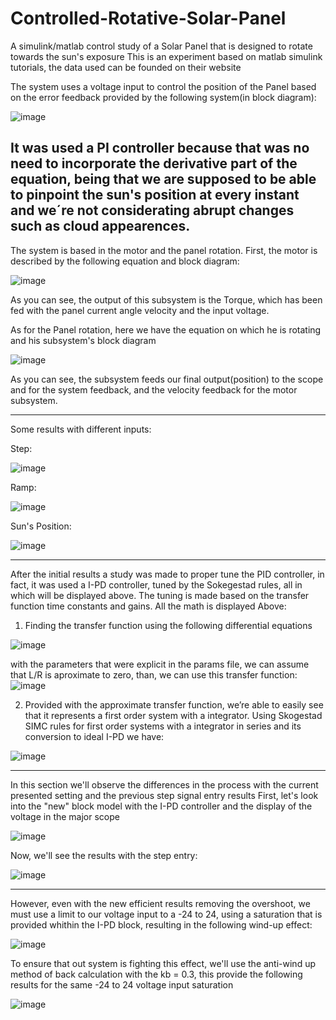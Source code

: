 # Controlled-Rotative-Solar-Panel
A simulink/matlab control study of a Solar Panel that is designed to rotate towards the sun's exposure
This is an experiment based on matlab simulink tutorials, the data used can be founded on their website

The system uses a voltage input to control the position of the Panel based on the error feedback provided by the following system(in block diagram):

![image](https://user-images.githubusercontent.com/95920281/191161197-96695871-3b23-486a-a6c8-3358066acea3.png)

It was used a PI controller because that was no need to incorporate the derivative part of the equation, being that we are supposed to be able to pinpoint the sun's position at every instant and we´re not considerating abrupt changes such as cloud appearences.
-------------------------------------------------------------------------------------------------------------------------------------------------------------------------
The system is based in the motor and the panel rotation. First, the motor is described by the following equation and block diagram:

![image](https://user-images.githubusercontent.com/95920281/191161376-e58fa62d-468e-4993-8a64-524e387b848f.png)

As you can see, the output of this subsystem is the Torque, which has been fed with the panel current angle velocity and the input voltage.

As for the Panel rotation, here we have the equation on which he is rotating and his subsystem's block diagram

![image](https://user-images.githubusercontent.com/95920281/191161633-a3e86433-1f64-4f4c-ae87-8bd777836bd4.png)

As you can see, the subsystem feeds our final output(position) to the scope and for the system feedback, and the velocity feedback for the motor subsystem.

-------------------------------------------------------------------------------------------------------------------------------------------------------------------------
Some results with different inputs:

Step:

![image](https://user-images.githubusercontent.com/95920281/191162023-08758613-2057-47ab-a6a1-d6e78355c3a1.png)

Ramp:

![image](https://user-images.githubusercontent.com/95920281/191162084-8f120cc8-20d4-4354-9350-904148688a0e.png)


Sun's Position:

![image](https://user-images.githubusercontent.com/95920281/191162155-8b675921-98bf-41ad-8cf7-c1cc992850ae.png)

-----------------------------------------------------------------------------------------------------------------------------------------------------------------------
After the initial results a study was made to proper tune the PID controller, in fact, it was used a I-PD controller, tuned by the Sokegestad rules, all in which will be displayed above.
The tuning is made based on the transfer function time constants and gains. All the math is displayed Above:
1) Finding the transfer function using the following differential equations

![image](https://user-images.githubusercontent.com/95920281/191574171-238da503-fda4-4b9e-8c9f-427654134506.png)

with the parameters that were explicit in the params file, we can assume that L/R is aproximate to zero, than, we can use this transfer function:
![image](https://user-images.githubusercontent.com/95920281/191582898-196c24b4-f6e9-4a3b-ba82-9f1556aee151.png)

2) Provided with the approximate transfer function, we’re able to easily see that it represents a first order system with a integrator.
Using Skogestad SIMC rules for first order systems with a integrator in series and its conversion to ideal I-PD we have:

![image](https://user-images.githubusercontent.com/95920281/191583102-3a90619f-e529-45bb-b39e-efb2bb286e89.png)

-----------------------------------------------------------------------------------------------------------------------------------------------------------------------

In this section we'll observe the differences in the process with the current presented setting and the previous step signal entry results
First, let's look into the "new" block model with the I-PD controller and the display of the voltage in the major scope

![image](https://user-images.githubusercontent.com/95920281/191591778-84a1a403-1c7a-4d47-bc03-801da97708d9.png)

Now, we'll see the results with the step entry:

![image](https://user-images.githubusercontent.com/95920281/191588478-6213b4f3-5d56-4d81-a296-202d260e64ae.png)

-----------------------------------------------------------------------------------------------------------------------------------------------------------------------

However, even with the new efficient results removing the overshoot, we must use a limit to our voltage input to a -24 to 24, using a saturation that is provided whithin the I-PD block, resulting in the following wind-up effect:

![image](https://user-images.githubusercontent.com/95920281/191589074-b8a6d653-1194-46aa-b8d5-3b51ac0c5dc6.png)

To ensure that out system is fighting this effect, we'll use the anti-wind up method of back calculation with the kb = 0.3, this provide the following results for the same -24 to 24 voltage input saturation

![image](https://user-images.githubusercontent.com/95920281/191592713-0c932431-60fb-4977-b8a9-d9ff039984de.png)











